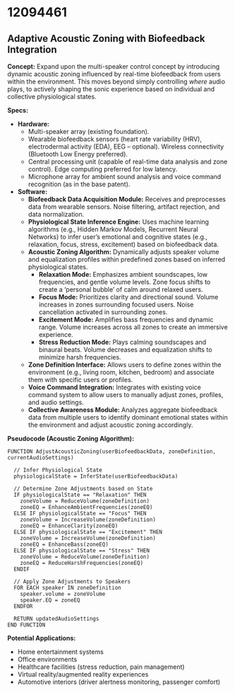 # 12094461

## Adaptive Acoustic Zoning with Biofeedback Integration

**Concept:** Expand upon the multi-speaker control concept by introducing dynamic acoustic zoning influenced by real-time biofeedback from users within the environment. This moves beyond simply controlling *where* audio plays, to actively shaping the sonic experience based on individual and collective physiological states.

**Specs:**

*   **Hardware:**
    *   Multi-speaker array (existing foundation).
    *   Wearable biofeedback sensors (heart rate variability (HRV), electrodermal activity (EDA), EEG – optional). Wireless connectivity (Bluetooth Low Energy preferred).
    *   Central processing unit (capable of real-time data analysis and zone control). Edge computing preferred for low latency.
    *   Microphone array for ambient sound analysis and voice command recognition (as in the base patent).
*   **Software:**
    *   **Biofeedback Data Acquisition Module:** Receives and preprocesses data from wearable sensors. Noise filtering, artifact rejection, and data normalization.
    *   **Physiological State Inference Engine:** Uses machine learning algorithms (e.g., Hidden Markov Models, Recurrent Neural Networks) to infer user’s emotional and cognitive states (e.g., relaxation, focus, stress, excitement) based on biofeedback data.
    *   **Acoustic Zoning Algorithm:** Dynamically adjusts speaker volume and equalization profiles within predefined zones based on inferred physiological states.
        *   **Relaxation Mode:** Emphasizes ambient soundscapes, low frequencies, and gentle volume levels. Zone focus shifts to create a ‘personal bubble’ of calm around relaxed users.
        *   **Focus Mode:** Prioritizes clarity and directional sound. Volume increases in zones surrounding focused users. Noise cancellation activated in surrounding zones.
        *   **Excitement Mode:** Amplifies bass frequencies and dynamic range. Volume increases across all zones to create an immersive experience.
        *   **Stress Reduction Mode:** Plays calming soundscapes and binaural beats. Volume decreases and equalization shifts to minimize harsh frequencies.
    *   **Zone Definition Interface:** Allows users to define zones within the environment (e.g., living room, kitchen, bedroom) and associate them with specific users or profiles.
    *   **Voice Command Integration:** Integrates with existing voice command system to allow users to manually adjust zones, profiles, and audio settings.
    *   **Collective Awareness Module:** Analyzes aggregate biofeedback data from multiple users to identify dominant emotional states within the environment and adjust acoustic zoning accordingly.

**Pseudocode (Acoustic Zoning Algorithm):**

```
FUNCTION AdjustAcousticZoning(userBiofeedbackData, zoneDefinition, currentAudioSettings)

  // Infer Physiological State
  physiologicalState = InferState(userBiofeedbackData)

  // Determine Zone Adjustments based on State
  IF physiologicalState == "Relaxation" THEN
    zoneVolume = ReduceVolume(zoneDefinition)
    zoneEQ = EnhanceAmbientFrequencies(zoneEQ)
  ELSE IF physiologicalState == "Focus" THEN
    zoneVolume = IncreaseVolume(zoneDefinition)
    zoneEQ = EnhanceClarity(zoneEQ)
  ELSE IF physiologicalState == "Excitement" THEN
    zoneVolume = IncreaseVolume(zoneDefinition)
    zoneEQ = EnhanceBass(zoneEQ)
  ELSE IF physiologicalState == "Stress" THEN
    zoneVolume = ReduceVolume(zoneDefinition)
    zoneEQ = ReduceHarshFrequencies(zoneEQ)
  ENDIF

  // Apply Zone Adjustments to Speakers
  FOR EACH speaker IN zoneDefinition
    speaker.volume = zoneVolume
    speaker.EQ = zoneEQ
  ENDFOR

  RETURN updatedAudioSettings
END FUNCTION
```

**Potential Applications:**

*   Home entertainment systems
*   Office environments
*   Healthcare facilities (stress reduction, pain management)
*   Virtual reality/augmented reality experiences
*   Automotive interiors (driver alertness monitoring, passenger comfort)